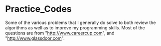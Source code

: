 # Practice_Codes

Some of the various problems that I generally do solve to both review the algorithms as well as to improve my programming skills. Most of the questions are from "http://www.careercup.com", and "http://www.glassdoor.com".
